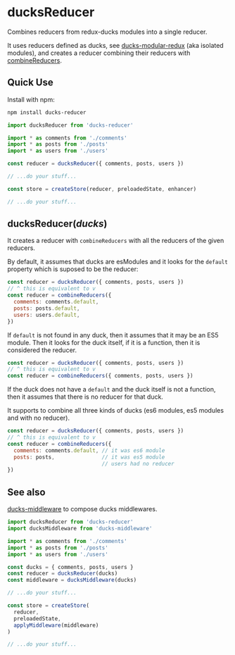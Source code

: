 ducksReducer
============

Combines reducers from redux-ducks modules into a single reducer.

It uses reducers defined as ducks, see
[ducks-modular-redux](https://github.com/erikras/ducks-modular-redux)
(aka isolated modules), and creates a reducer
combining their reducers with 
[combineReducers](https://redux.js.org/docs/api/combineReducers.html).


Quick Use
---------

Install with npm:

```bash
npm install ducks-reducer
```

```javascript
import ducksReducer from 'ducks-reducer'

import * as comments from './comments'
import * as posts from './posts'
import * as users from './users'

const reducer = ducksReducer({ comments, posts, users })

// ...do your stuff...

const store = createStore(reducer, preloadedState, enhancer)

// ...do your stuff...
```


ducksReducer(_ducks_)
---------------------

It creates a reducer with `combineReducers` with all the reducers
of the given reducers.

By default, it assumes that ducks are esModules and it looks for
the `default` property which is suposed to be the reducer:

```javascript
const reducer = ducksReducer({ comments, posts, users })
// ^ this is equivalent to v
const reducer = combineReducers({
  comments: comments.default,
  posts: posts.default,
  users: users.default,
})
```

If `default` is not found in any duck, then it assumes that it may be
an ES5 module. Then it looks for the duck itself, if it is a function, 
then it is considered the reducer.

```javascript
const reducer = ducksReducer({ comments, posts, users })
// ^ this is equivalent to v
const reducer = combineReducers({ comments, posts, users })
```

If the duck does not have a `default` and the duck itself is not a function,
then it assumes that there is no reducer for that duck.

It supports to combine all three kinds of ducks 
(es6 modules, es5 modules and with no reducer).

```javascript
const reducer = ducksReducer({ comments, posts, users })
// ^ this is equivalent to v
const reducer = combineReducers({
  comments: comments.default, // it was es6 module
  posts: posts,               // it was es5 module
                              // users had no reducer
})
```


See also
--------

[ducks-middleware](https://github.com/drpicox/ducks-middleware) to compose
ducks middlewares.

```javascript
import ducksReducer from 'ducks-reducer'
import ducksMiddleware from 'ducks-middleware'

import * as comments from './comments'
import * as posts from './posts'
import * as users from './users'

const ducks = { comments, posts, users }
const reducer = ducksReducer(ducks)
const middleware = ducksMiddleware(ducks)

// ...do your stuff...

const store = createStore(
  reducer, 
  preloadedState, 
  applyMiddleware(middleware)
)

// ...do your stuff...
```
